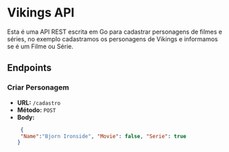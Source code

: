 # Vikings API

Esta é uma API REST escrita em Go para cadastrar personagens de filmes e séries, no exemplo cadastramos os personagens de Vikings e informamos se é um Filme ou Série.

## Endpoints

### Criar Personagem

- **URL:** `/cadastro`
- **Método:** `POST`
- **Body:**
  ```json
   {
   "Name":"Bjorn Ironside", "Movie": false, "Serie": true
  }
